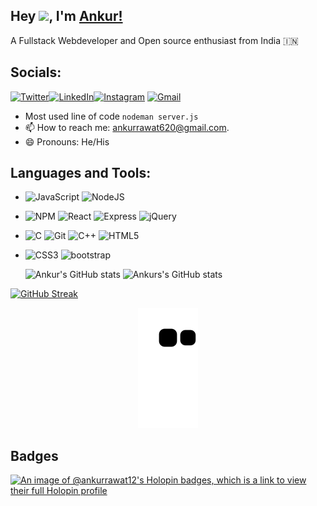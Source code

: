 <!---
Beast71421/Beast71421 is a ✨ special ✨ repository because its `README.md` (this file) appears on your GitHub profile.
You can click the Preview link to take a look at your changes.
--->
## Hey <img src="https://github.com/TheDudeThatCode/TheDudeThatCode/blob/master/Assets/Hi.gif" width="29">, I'm [Ankur!](https://linkfree.eddiehub.io/Ankurrawat-12) 

A Fullstack Webdeveloper and Open source enthusiast from India :india:

## Socials:

[![Twitter](https://img.shields.io/badge/Twitter-%231DA1F2.svg?style=for-the-badge&logo=Twitter&logoColor=white)](https://twitter.com/ankurrawat816)[![LinkedIn](https://img.shields.io/badge/linkedin-%230077B5.svg?style=for-the-badge&logo=linkedin&logoColor=white)](https://www.linkedin.com/in/ankur-rawat-180999203/)[![Instagram](https://img.shields.io/badge/Instagram-%23E4405F.svg?style=for-the-badge&logo=Instagram&logoColor=white)](https://www.instagram.com/mr.ankurrawat/?hl=en) [![Gmail](https://img.shields.io/badge/Gmail-D14836?style=for-the-badge&logo=gmail&logoColor=white)](mailto:ankurrawat620@gmail.com)


- Most used line of code  `nodeman server.js`
- 📫 How to reach me: ankurrawat620@gmail.com.
- 😄 Pronouns: He/His

## Languages and Tools:

- ![JavaScript](https://img.shields.io/badge/javascript-%23323330.svg?style=for-the-badge&logo=javascript&logoColor=%23F7DF1E)
 ![NodeJS](https://img.shields.io/badge/node.js-6DA55F?style=for-the-badge&logo=node.js&logoColor=white) 
<!--- ![MongoDB](https://img.shields.io/badge/MongoDB-%234ea94b.svg?style=for-the-badge&logo=mongodb&logoColor=white)--->
- ![NPM](https://img.shields.io/badge/NPM-%23000000.svg?style=for-the-badge&logo=npm&logoColor=white)
 ![React](https://img.shields.io/badge/react-%2320232a.svg?style=for-the-badge&logo=react&logoColor=%2361DAFB)
 ![Express](https://img.shields.io/badge/Express.js-000000?style=for-the-badge&logo=express&logoColor=white)
 ![jQuery](https://img.shields.io/badge/jquery-%230769AD.svg?style=for-the-badge&logo=jquery&logoColor=white)
- ![C](https://img.shields.io/badge/c-%2300599C.svg?style=for-the-badge&logo=c&logoColor=white)
 ![Git](https://img.shields.io/badge/git-%23F05033.svg?style=for-the-badge&logo=git&logoColor=white)
 ![C++](https://img.shields.io/badge/C%2B%2B-00599C?style=for-the-badge&logo=c%2B%2B&logoColor=white)
 ![HTML5](https://img.shields.io/badge/html-%23E34F26.svg?style=for-the-badge&logo=html5&logoColor=white)
- ![CSS3](https://img.shields.io/badge/css-%231572B6.svg?style=for-the-badge&logo=css3&logoColor=white)
 ![bootstrap](https://img.shields.io/badge/Bootstrap-563D7C?style=for-the-badge&logo=bootstrap&logoColor=white)


  <!-- ![visitors](https://visitor-badge.glitch.me/badge?page_id=Ankurrawat-12.Ankurrawat-12&left_color=grey&right_color=blue) -->
  ![Ankur's GitHub stats](https://github-readme-stats.vercel.app/api?username=Ankurrawat-12&show_icons=true&theme=tokyonight)
  ![Ankurs's GitHub stats](https://github-readme-stats.vercel.app/api/top-langs?username=Ankurrawat-12&show_icons=true&locale=en&layout=compact&theme=onedark)
  
[![GitHub Streak](https://streak-stats.demolab.com?user=Ankurrawat-12&theme=vue-dark&hide_border=true&border_radius=5.2)](https://git.io/streak-stats)
<p align="center">
  <img src="https://github.com/Ankurrawat-12/Ankurrawat-12/raw/output/github-contribution-grid-snake.svg" alt="snake"></center>
</p>

## Badges
[![An image of @ankurrawat12's Holopin badges, which is a link to view their full Holopin profile](https://holopin.me/ankurrawat12)](https://holopin.io/@ankurrawat12)

